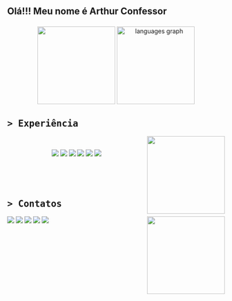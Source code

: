 <h2 align="left">Olá!!! Meu nome é Arthur Confessor</h2>

###

<div align="center">
  <img src = "https://bad-apple-github-readme.vercel.app/api?username=arthconf&show_icons=true&count_private=true&line_height=20&icon_color=00b3ff&theme=blue-green&title_color=00b3ff" height = "180"/>
  <img src="https://github-readme-stats.vercel.app/api/top-langs?username=arthconf&locale=en&hide_title=false&layout=compact&card_width=320&langs_count=5&theme=blue-green&hide_border=false" height="180" alt="languages graph"  />
</div>

<div>
    <h2><samp>&gt; Experiência</samp></h2>
    <img src="https://i.pinimg.com/originals/d3/60/f1/d360f1827f7996e9e0a3ccb6f584c848.gif" align="right" height="180px">
    <br>
    <p align="center">
      <img src="https://img.shields.io/badge/c-%2300599C.svg?style=for-the-badge&logo=c&logoColor=white">
      <img src="https://img.shields.io/badge/html5-%23E34F26.svg?style=for-the-badge&logo=html5&logoColor=white">
      <img src="https://img.shields.io/badge/css3-%231572B6.svg?style=for-the-badge&logo=css3&logoColor=white">
      <img src="https://img.shields.io/badge/javascript-%23323330.svg?style=for-the-badge&logo=javascript&logoColor=%23F7DF1E">
      <img src="https://img.shields.io/badge/java-%23ED8B00.svg?style=for-the-badge&logo=openjdk&logoColor=white">
      <img src="https://img.shields.io/badge/Visual%20Studio%20Code-0078d7.svg?style=for-the-badge&logo=visual-studio-code&logoColor=white">
      <!--<img src="https://img.shields.io/badge/flask-%23000.svg?style=for-the-badge&logo=flask&logoColor=white">-->
      <br>
    </p>
</div>
<br>
<br>
<br>
<div align="left">
  <h2><samp>&gt; Contatos</samp></h2>
  <img src =  "https://i.pinimg.com/originals/89/8f/bd/898fbd8a5d79c90be4732525a122a96f.gif" align = "right" height = "180px">
  <a href = "https://www.instagram.com/arthconf?igsh=OW8yeXR5aW1lM3Z3&utm_source=qr"><img src="https://img.shields.io/static/v1?message=Instagram&logo=instagram&label=&color=E4405F&logoColor=white&labelColor=&style=for-the-badge"/></a>
  <a href = "https://discordapp.com/users/1009168515514761327"><img src="https://img.shields.io/static/v1?message=Discord&logo=discord&label=&color=7289DA&logoColor=white&labelColor=&style=for-the-badge"/></a>
  <a href = "mailto:arthur-confessor@hotmail.com"> <img src = "https://img.shields.io/badge/Microsoft_Outlook-0078D4?style=for-the-badge&logo=microsoft-outlook&logoColor=white"></a>
  <a href = "mailto:theravishgamer@gmail.com"><img src="https://img.shields.io/static/v1?message=Gmail&logo=gmail&label=&color=D14836&logoColor=white&labelColor=&style=for-the-badge"/></a>
  <a href = "https://www.linkedin.com/in/arthur-oct%C3%A1vio-oliveira-confessor-43a4a4181/"><img src="https://img.shields.io/static/v1?message=LinkedIn&logo=linkedin&label=&color=0077B5&logoColor=white&labelColor=&style=for-the-badge"/></a>
</div>

###

<br clear="both">

###
